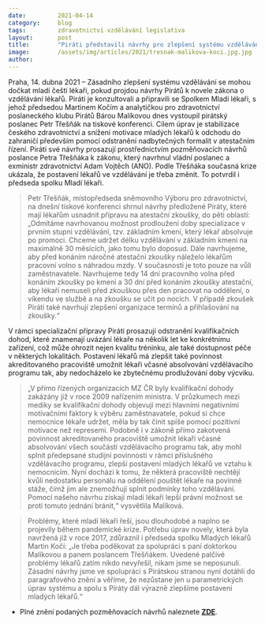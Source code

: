```yaml
---
date:         2021-04-14
category:     blog
tags:         zdravotnictví vzdělávání legislativa
layout:       post
title:        "Piráti představili návrhy pro zlepšení systému vzdělávání lékařů. Vznikly na základě spolupráce se spolkem Mladí lékaři"
image:        /assets/img/articles/2021/tresnak-malikova-koci.jpg.jpg
author:       
---
```




Praha, 14. dubna 2021 – Zásadního zlepšení systému vzdělávání se mohou dočkat mladí čeští lékaři, pokud projdou návrhy Pirátů k novele zákona o vzdělávání lékařů. Piráti je konzultovali a připravili se Spolkem Mladí lékaři, s jehož předsedou Martinem Kočím a analytičkou pro zdravotnictví poslaneckého klubu Pirátů Bárou Malíkovou dnes vystoupil pirátský poslanec Petr Třešňák na tiskové konferenci. Cílem úprav je stabilizace českého zdravotnictví a snížení motivace mladých lékařů k odchodu do zahraničí především pomocí odstranění nadbytečných formalit v atestačním řízení. Piráti své návrhy prosazují prostřednictvím pozměňovacích návrhů poslance Petra Třešňáka k zákonu, který navrhnul vládní poslanec a exministr zdravotnictví Adam Vojtěch (ANO). Podle Třešňáka současná krize ukázala, že postavení lékařů ve vzdělávání je třeba změnit. To potvrdil i předseda spolku Mladí lékaři.

> Petr Třešňák, místopředseda sněmovního Výboru pro zdravotnictví, na dnešní tiskové konferenci shrnul návrhy předložené Piráty, které mají lékařům usnadnit přípravu na atestační zkoušky, do pěti oblastí: „Odmítáme navrhovanou možnost prodloužení doby specializace v prvním stupni vzdělávání, tzv. základním kmeni, který lékař absolvuje po promoci. Chceme udržet délku vzdělávání v základním kmeni na maximálně 30 měsících, jako tomu bylo doposud. Dále navrhujeme, aby před konáním náročné atestační zkoušky náleželo lékařům pracovní volno s náhradou mzdy. V současnosti je toto pouze na vůli zaměstnavatele. Navrhujeme tedy 14 dní pracovního volna před konáním zkoušky po kmeni a 30 dní před konáním zkoušky atestační, aby lékaři nemuseli před zkouškou přes den pracovat na oddělení, o víkendu ve službě a na zkoušku se učit po nocích. V případě zkoušek Piráti také navrhují zlepšení organizace termínů a přihlašování na zkoušky.“

V rámci specializační přípravy Piráti prosazují odstranění kvalifikačních dohod, které znamenají uvázání lékaře na několik let ke konkrétnímu zařízení, což může ohrozit nejen kvalitu tréninku, ale také dostupnost péče v některých lokalitách. Postavení lékařů má zlepšit také povinnost akreditovaného pracoviště umožnit lékaři včasné absolvování vzdělávacího programu tak, aby nedocházelo ke zbytečnému prodlužování doby výcviku. 

> „V přímo řízených organizacích MZ ČR byly kvalifikační dohody zakázány již v roce 2009 nařízením ministra. V průzkumech mezi mediky se kvalifikační dohody objevují mezi hlavními negativními motivačními faktory k výběru zaměstnavatele, pokud si chce nemocnice lékaře udržet, měla by tak činit spíše pomocí pozitivní motivace než represemi. Podobně i v zákoně přímo zakotvená povinnost akreditovaného pracoviště umožnit lékaři včasné absolvování všech součástí vzdělávacího programu tak, aby mohl splnit předepsané studijní povinnosti v rámci příslušného vzdělávacího programu, zlepší postavení mladých lékařů ve vztahu k nemocnicím. Nyní dochází k tomu, že některá pracoviště nechtějí kvůli nedostatku personálu na oddělení pouštět lékaře na povinné stáže, čímž jim ale znemožňují splnit podmínky toho vzdělávání. Pomocí našeho návrhu získají mladí lékaři lepší právní možnost se proti tomuto jednání bránit,“ vysvětlila Malíková.

> Problémy, které mladí lékaři řeší, jsou dlouhodobé a naplno se projevily během pandemické krize. Potřebu úprav novely, která byla navržená již v roce 2017, zdůraznil i předseda spolku Mladých lékařů Martin Kočí: „Je třeba poděkovat za spolupráci s paní doktorkou Malíkovou a panem poslancem Třešňákem. Uvedené palčivé problémy lékařů zatím nikdo nevyřešil, nikam jsme se neposunuli. Zásadní návrhy jsme ve spolupráci s Pirátskou stranou nyní dotáhli do paragrafového znění a věříme, že nezůstane jen u parametrických úprav systému a spolu s Piráty dál výrazně zlepšíme postavení mladých lékařů.“ 

* Plné znění podaných pozměňovacích návrhů naleznete **[ZDE](https://www.psp.cz/sqw/historie.sqw?t=1040&o=8&fbclid=IwAR3DDUxvj9rL-krR6_VeCR4GMces6XLz6idtx50MkNd3VtHP9liv7wFVHUU)**.
